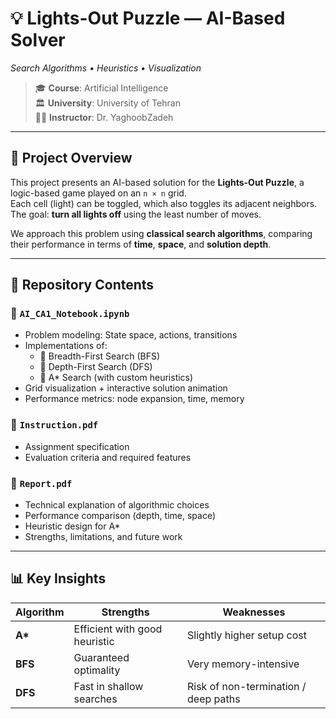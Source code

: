 # 💡 Lights-Out Puzzle — AI-Based Solver  
_Search Algorithms • Heuristics • Visualization_

> 🎓 **Course**: Artificial Intelligence  
> 🏛️ **University**: University of Tehran  
> 👨‍🏫 **Instructor**: Dr. YaghoobZadeh  

---

## 🧩 Project Overview

This project presents an AI-based solution for the **Lights-Out Puzzle**, a logic-based game played on an `n × n` grid.  
Each cell (light) can be toggled, which also toggles its adjacent neighbors.  
The goal: **turn all lights off** using the least number of moves.

We approach this problem using **classical search algorithms**, comparing their performance in terms of **time**, **space**, and **solution depth**.

---

## 📁 Repository Contents

### 📘 `AI_CA1_Notebook.ipynb`
- Problem modeling: State space, actions, transitions  
- Implementations of:
  - 🔷 Breadth-First Search (BFS)  
  - 🔶 Depth-First Search (DFS)  
  - 🌟 A* Search (with custom heuristics)  
- Grid visualization + interactive solution animation  
- Performance metrics: node expansion, time, memory  

### 📄 `Instruction.pdf`
- Assignment specification  
- Evaluation criteria and required features  

### 📝 `Report.pdf`
- Technical explanation of algorithmic choices  
- Performance comparison (depth, time, space)  
- Heuristic design for A*  
- Strengths, limitations, and future work  

---

## 📊 Key Insights

| Algorithm | Strengths                      | Weaknesses                           |
|-----------|--------------------------------|---------------------------------------|
| **A\***   | Efficient with good heuristic  | Slightly higher setup cost            |
| **BFS**   | Guaranteed optimality          | Very memory-intensive                 |
| **DFS**   | Fast in shallow searches       | Risk of non-termination / deep paths |

